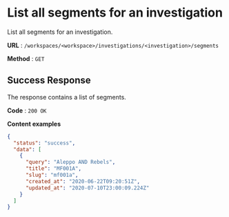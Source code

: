 # List all segments for an investigation

List all segments for an investigation.

**URL** : `/workspaces/<workspace>/investigations/<investigation>/segments`

**Method** : `GET`

## Success Response

The response contains a list of segments.

**Code** : `200 OK`

**Content examples**

```json
{
  "status": "success",
  "data": [
    {
      "query": "Aleppo AND Rebels",
      "title": "MF001A",
      "slug": "mf001a",
      "created_at": "2020-06-22T09:20:51Z",
      "updated_at": "2020-07-10T23:00:09.224Z"
    }
  ]
}
```
